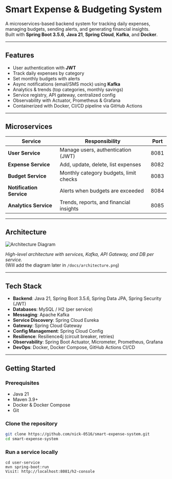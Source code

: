 # Smart Expense & Budgeting System

A microservices-based backend system for tracking daily expenses, managing budgets, sending alerts, and generating financial insights.  
Built with **Spring Boot 3.5.6**, **Java 21**, **Spring Cloud**, **Kafka**, and **Docker**.

---

## Features
- User authentication with **JWT**
- Track daily expenses by category
- Set monthly budgets with alerts
- Async notifications (email/SMS mock) using **Kafka**
- Analytics & trends (top categories, monthly savings)
- Service registry, API gateway, centralized config
- Observability with Actuator, Prometheus & Grafana
- Containerized with Docker, CI/CD pipeline via GitHub Actions

---

## Microservices
| Service              | Responsibility                          | Port  |
|----------------------|------------------------------------------|-------|
| **User Service**     | Manage users, authentication (JWT)      | 8081  |
| **Expense Service**  | Add, update, delete, list expenses      | 8082  |
| **Budget Service**   | Monthly category budgets, limit checks  | 8083  |
| **Notification Service** | Alerts when budgets are exceeded   | 8084   |
| **Analytics Service** | Trends, reports, and financial insights| 8085  |

---

## Architecture
![Architecture Diagram](docs/architecture.png)

*High-level architecture with services, Kafka, API Gateway, and DB per service.*  
(Will add the diagram later in `/docs/architecture.png`)

---

## Tech Stack
- **Backend**: Java 21, Spring Boot 3.5.6, Spring Data JPA, Spring Security (JWT)
- **Databases**: MySQL / H2 (per service)
- **Messaging**: Apache Kafka
- **Service Discovery**: Spring Cloud Eureka
- **Gateway**: Spring Cloud Gateway
- **Config Management**: Spring Cloud Config
- **Resilience**: Resilience4j (circuit breaker, retries)
- **Observability**: Spring Boot Actuator, Micrometer, Prometheus, Grafana
- **DevOps**: Docker, Docker Compose, GitHub Actions CI/CD

---

## Getting Started

### Prerequisites
- Java 21
- Maven 3.9+
- Docker & Docker Compose
- Git

### Clone the repository
```bash
git clone https://github.com/nick-0516/smart-expense-system.git
cd smart-expense-system
```

### Run a service locally
```
cd user-service
mvn spring-boot:run
Visit: http://localhost:8081/h2-console
```
